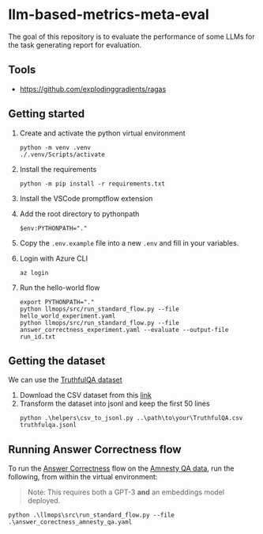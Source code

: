 # llm-based-metrics-meta-eval
The goal of this repository is to evaluate the performance of some LLMs for the task generating report for evaluation.

## Tools 
- https://github.com/explodinggradients/ragas

## Getting started

1. Create and activate the python virtual environment
   ```
   python -m venv .venv
   ./.venv/Scripts/activate
   ```

2. Install the requirements
   ```
   python -m pip install -r requirements.txt
   ```

3. Install the VSCode promptflow extension

4. Add the root directory to pythonpath 
   ```
   $env:PYTHONPATH="."
   ```

5. Copy the `.env.example` file into  a new `.env` and fill in your variables.

6. Login with Azure CLI
   ```
   az login
   ```

7. Run the hello-world flow
   ```
   export PYTHONPATH="."
   python llmops/src/run_standard_flow.py --file hello_world_experiment.yaml
   python llmops/src/run_standard_flow.py --file answer_correctness_experiment.yaml --evaluate --output-file run_id.txt
   ```


## Getting the dataset

We can use the [TruthfulQA dataset](https://github.com/sylinrl/TruthfulQA/blob/main/TruthfulQA.csv)

1. Download the CSV dataset from this [link](https://github.com/sylinrl/TruthfulQA/blob/main/TruthfulQA.csv)
2. Transform the dataset into jsonl and keep the first 50 lines
   ```
   python .\helpers\csv_to_jsonl.py ..\path\to\your\TruthfulQA.csv truthfulqa.jsonl
   ```

## Running Answer Correctness flow

To run the [Answer Correctness](https://docs.ragas.io/en/latest/concepts/metrics/answer_correctness.html) flow on the [Amnesty QA data](https://huggingface.co/datasets/explodinggradients/amnesty_qa), run the following, from within the virtual environment:

>Note: This requires both a GPT-3 **and** an embeddings model deployed.
```
python .\llmops\src\run_standard_flow.py --file .\answer_corectness_amnesty_qa.yaml
```
